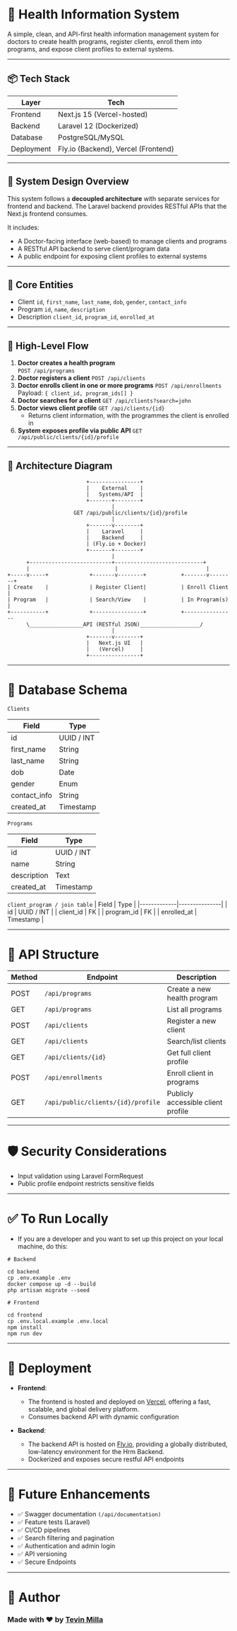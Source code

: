 # 🏥 Health Information System

A simple, clean, and API-first health information management system for doctors to create health programs, register clients, enroll them into programs, and expose client profiles to external systems.

---

## 📦 Tech Stack

| Layer        | Tech                      |
|--------------|---------------------------|
| Frontend     | Next.js 15 (Vercel-hosted)|
| Backend      | Laravel 12 (Dockerized)   |
| Database     | PostgreSQL/MySQL          |
| Deployment   | Fly.io (Backend), Vercel (Frontend) |

---

## 🧱 System Design Overview

This system follows a **decoupled architecture** with separate services for frontend and backend. The Laravel backend provides RESTful APIs that the Next.js frontend consumes.

It includes:

- A Doctor-facing interface (web-based) to manage clients and programs
- A RESTful API backend to serve client/program data
- A public endpoint for exposing client profiles to external systems

---
## 🧠 Core Entities
* Client
  ```id```, ```first_name```, ```last_name```, ```dob```, ```gender```, ```contact_info```
* Program
  ```id```, ```name```, ```description```
* Description
  ```client_id```, ```program_id```, ```enrolled_at```
---
## 🔄 High-Level Flow

1. **Doctor creates a health program**  
    ```POST /api/programs```
2. **Doctor registers a client**
    ```POST /api/clients```
3. **Doctor enrolls client in one or more programs**
    ```POST /api/enrollments```
    Payload: ```{ client_id, program_ids[] }```
4. **Doctor searches for a client**
    ```GET /api/clients?search=john```
5. **Doctor views client profile**
    ```GET /api/clients/{id}```
   - Returns client information, with the programmes the client is enrolled in
6. **System exposes profile via public API**
    ```GET /api/public/clients/{id}/profile```
---

## 📐 Architecture Diagram

```plaintext
                         +----------------+
                         |    External    |
                         |   Systems/API  |
                         +-------+--------+
                                 |
                     GET /api/public/clients/{id}/profile
                                 |
                         +-------v--------+
                         |    Laravel     |
                         |    Backend     |
                         | (Fly.io + Docker)
                         +-------+--------+
                                 |
      +--------------------------+----------------------------+
      |                           |                            |
+-----v-----+             +-------v--------+           +-------v--------+
| Create    |             | Register Client|           | Enroll Client |
| Program   |             | Search/View    |           | In Program(s) |
+-----------+             +----------------+           +----------------
      \_________________API (RESTful JSON)___________________/
                                 |
                         +-------v--------+
                         |   Next.js UI   |
                         |   (Vercel)     |
                         +----------------+

```
---
# 🧩 Database Schema

```Clients ```

| Field         | Type          |
|---------------|---------------|
| id            | UUID / INT    |
| first_name    | String        |
| last_name     | String        |
| dob           | Date          |
| gender        | Enum          |
| contact_info  | String        |
| created_at    | Timestamp     |

```Programs```

| Field       | Type          |
|-------------|---------------|
| id          | UUID / INT    |
| name        | String        |
| description | Text          |
| created_at  | Timestamp     |

```client_program / join table``` 
| Field       | Type          |
|-------------|---------------|
| id          | UUID / INT    |
| client_id   | FK            |
| program_id  | FK            |
| enrolled_at | Timestamp     |

---
# 📡 API Structure

| Method | Endpoint                         | Description                         |
|--------|----------------------------------|-------------------------------------|
| POST   | ```/api/programs```                    | Create a new health program         |
| GET    | ```/api/programs```                    | List all programs                   |
| POST   | ```/api/clients```                     | Register a new client               |
| GET    | ```/api/clients```                     | Search/list clients                 |
| GET    | ```/api/clients/{id}```                | Get full client profile             |
| POST   | ```/api/enrollments```                 | Enroll client in programs         |
| GET    | ```/api/public/clients/{id}/profile``` | Publicly accessible client profile  |

---
# 🛡️ Security Considerations
* Input validation using Laravel FormRequest
* Public profile endpoint restricts sensitive fields

---
# ✅ To Run Locally

- If you are a developer and you want to set up this project on your local machine, do this:

```
# Backend

cd backend
cp .env.example .env
docker compose up -d --build
php artisan migrate --seed

# Frontend

cd frontend
cp .env.local.example .env.local
npm install
npm run dev
```
---
# 🚀 Deployment


* **Frontend**: 
  - The frontend is hosted and deployed on [Vercel](https://vercel.com/), offering a fast, scalable, and global delivery platform.
  - Consumes backend API with dynamic configuration
 
* **Backend**: 
  - The backend API is hosted on [Fly.io](https://fly.io/), providing a globally distributed, low-latency environment for the Hrm Backend.
  - Dockerized and exposes secure restful API endpoints

 ---
 # 🧪 Future Enhancements
 *  ✅ Swagger documentation ```(/api/documentation)```
 *  ✅ Feature tests (Laravel)
 *  ✅ CI/CD pipelines
 *  ✅ Search filtering and pagination
 *  ✅ Authentication and admin login
 *  ✅ API versioning
 *  ✅ Secure Endpoints

---
# 🧠 Author
  ### Made with ❤️ by [Tevin Milla](https://millatevin-portfolio.vercel.app/)
  
  
